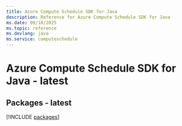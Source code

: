 ```yaml
---
title: Azure Compute Schedule SDK for Java
description: Reference for Azure Compute Schedule SDK for Java
ms.date: 09/18/2025
ms.topic: reference
ms.devlang: java
ms.service: computeschedule
---
```

# Azure Compute Schedule SDK for Java - latest
## Packages - latest
[!INCLUDE [packages](compute-schedule-index.md)]